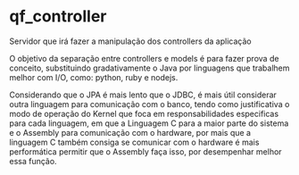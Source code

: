 # qf_controller
Servidor que irá fazer a manipulação dos controllers da aplicação

O objetivo da separação entre controllers e models é para fazer prova de conceito, substituindo gradativamente o Java por linguagens que trabalhem melhor com I/O, como: python, ruby e nodejs.

Considerando que o JPA é mais lento que o JDBC, é mais útil considerar outra linguagem para comunicação com o banco, tendo como justificativa o modo de operação do Kernel que foca em responsabilidades especificas para cada linguagem, em que a Linguagem C para a maior parte do sistema e o Assembly para comunicação com o hardware, por mais que a linguagem C também consiga se comunicar com o hardware é mais performática permitir que o Assembly faça isso, por desempenhar melhor essa função. 

